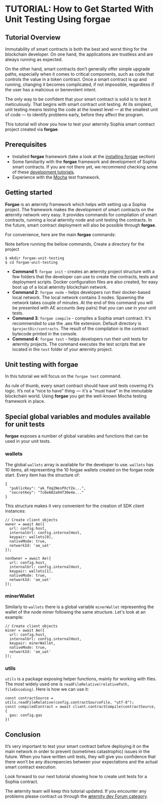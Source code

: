 # TUTORIAL: How to Get Started With Unit Testing Using forgae

## Tutorial Overview

Immutability of smart contracts is both the best and worst thing for the blockchain developer. On one hand, the applications are trustless and are always running as expected.

On the other hand, smart contracts don’t generally offer simple upgrade paths, especially when it comes to critical components, such as code that controls the value in a token contract. Once a smart contract is up and running, changing it becomes complicated, if not impossible, regardless if the user has a malicious or benevolent intent.

The only way to be confident that your smart contract is solid is to test it meticulously. That begins with smart contract unit testing. At its simplest, unit testing means testing the code at the lowest level — at the smallest unit of code — to identify problems early, before they affect the program.

This tutorial will show you how to test your æternity Sophia smart contract project created via **forgae**.

## Prerequisites

- Installed **forgae** framework (take a look at the [installing forgae](https://dev.aepps.com/tutorials/smart-contract-deployment-in-forgae.html) section)
- Some familiarity with the **forgae** framework and development of Sophia smart contracts. If you are not there yet, we recommend checking some of these [development tutorials](https://dev.aepps.com/tutorials/README.html).
- Experience with the [Mocha](https://mochajs.org/) test framework.

## Getting started

**Forgae** is an æternity framework which helps with setting up a Sophia project. The framework makes the development of smart contracts on the æternity network very easy. It provides commands for compilation of smart contracts, running a local æternity node and unit testing the contracts. In the future, smart contract deployment will also be possible through **forgae**.

For convenience, here are the main **forgae** commands:

Note before running the bellow commands, Create a directory for the project

```
$ mkdir forgae-unit-testing
$ cd forgae-unit-testing
```

- **Command 1**: ```forgae init``` - creates an æternity project structure with a few folders that the developer can use to create the contracts, tests and deployment scripts. Docker configuration files are also created, for easy boot up of a local æternity blockchain network.
- **Command 2**: ```forgae node``` - helps developers run their docker-based local network. The local network contains 3 nodes. Spawning the network takes couple of minutes. At the end of this command you will be presented with AE accounts (key pairs) that you can use in your unit tests.
- **Command 3**: ```forgae compile``` - compiles a Sophia smart contract. It's recommended to use the .aes file extension. Default directory is `$projectDir/contracts`. The result of the compilation is the contract bytecode printed in the console.
- **Command 4**: ```forgae test``` - helps developers run their unit tests for æternity projects. The command executes the test scripts that are located in the `test` folder of your æternity project.

## Unit testing with forgae

In this tutorial we will focus on the ```forgae test``` command.

As rule of thumb, every smart contract should have unit tests covering it’s logic. It’s not a “nice to have” thing  —  it's a "must have" in the immutable blockchain world. Using **forgae** you get the well-known Mocha testing framework in place.

## Special global variables and modules available for unit tests

**forgae** exposes a number of global variables and functions that can be used in your unit tests.

### wallets

The global `wallets` array is available for the developer to use. `wallets` has 10 items, all representing the 10 forgae wallets created on the forgae node start. Every item has the structure of:

```
{
  "publicKey": "ak_fUq2NesPXcYZe...",
  "secretKey": "7c6e602a94f30e4e..."
}
```

This structure makes it very convenient for the creation of SDK client instances:
```
// Create client objects
owner = await Ae({
  url: config.host,
  internalUrl: config.internalHost,
  keypair: wallets[0],
  nativeMode: true,
  networkId: 'ae_uat'
});

nonOwner = await Ae({
  url: config.host,
  internalUrl: config.internalHost,
  keypair: wallets[1],
  nativeMode: true,
  networkId: 'ae_uat'
});
```

### minerWallet

Similarly to ```wallets``` there is a global variable ```minerWallet``` representing the wallet of the node miner following the same structure. Let's look at an example:
```
// Create client objects
miner = await Ae({
  url: config.host,
  internalUrl: config.internalHost,
  keypair: minerWallet,
  nativeMode: true,
  networkId: 'ae_uat'
});
```

### utils

```utils``` is a package exposing helper functions, mainly for working with files. The most widely used one is ```readFileRelative(relativePath, fileEncoding)```. Here is how we can use it:

```
const contractSource = utils.readFileRelative(config.contractSourceFile, "utf-8");
const compiledContract = await client.contractCompile(contractSource, {
  gas: config.gas
})
```

## Conclusion

It’s very important to test your smart contract before deploying it on the main network in order to prevent (sometimes catastrophic) issues in the future. When you have written unit tests, they will give you confidence that there won’t be any discrepancies between your expectations and the actual smart contract execution.

Look forward to our next tutorial showing how to create unit tests for a Sophia contract.

The æternity team will keep this tutorial updated. If you encounter any problems please contract us through the [æternity dev Forum category](https://forum.aeternity.com/c/development).
